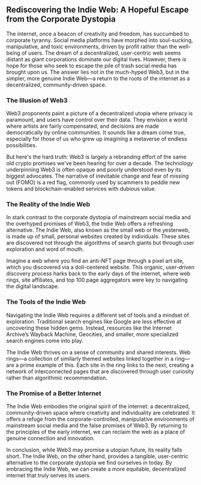 ## Rediscovering the Indie Web: A Hopeful Escape from the Corporate Dystopia

The internet, once a beacon of creativity and freedom, has succumbed to corporate tyranny. Social media platforms have morphed into soul-sucking, manipulative, and toxic environments, driven by profit rather than the well-being of users. The dream of a decentralized, user-centric web seems distant as giant corporations dominate our digital lives. However, there is hope for those who seek to escape the pile of trash social media has brought upon us. The answer lies not in the much-hyped Web3, but in the simpler, more genuine Indie Web—a return to the roots of the internet as a decentralized, community-driven space.

### The Illusion of Web3

Web3 proponents paint a picture of a decentralized utopia where privacy is paramount, and users have control over their data. They envision a world where artists are fairly compensated, and decisions are made democratically by online communities. It sounds like a dream come true, especially for those of us who grew up imagining a metaverse of endless possibilities.

But here's the hard truth: Web3 is largely a rebranding effort of the same old crypto promises we've been hearing for over a decade. The technology underpinning Web3 is often opaque and poorly understood even by its biggest advocates. The narrative of inevitable change and fear of missing out (FOMO) is a red flag, commonly used by scammers to peddle new tokens and blockchain-enabled services with dubious value.

### The Reality of the Indie Web

In stark contrast to the corporate dystopia of mainstream social media and the overhyped promises of Web3, the Indie Web offers a refreshing alternative. The Indie Web, also known as the small web or the yesterweb, is made up of small, personal websites created by individuals. These sites are discovered not through the algorithms of search giants but through user exploration and word of mouth.

Imagine a web where you find an anti-NFT page through a pixel art site, which you discovered via a doll-centered website. This organic, user-driven discovery process harks back to the early days of the internet, where web rings, site affiliates, and top 100 page aggregators were key to navigating the digital landscape.

### The Tools of the Indie Web

Navigating the Indie Web requires a different set of tools and a mindset of exploration. Traditional search engines like Google are less effective at uncovering these hidden gems. Instead, resources like the Internet Archive’s Wayback Machine, Geocities, and smaller, more specialized search engines come into play.

The Indie Web thrives on a sense of community and shared interests. Web rings—a collection of similarly themed websites linked together in a ring—are a prime example of this. Each site in the ring links to the next, creating a network of interconnected pages that are discovered through user curiosity rather than algorithmic recommendation.

### The Promise of a Better Internet

The Indie Web embodies the original spirit of the internet: a decentralized, community-driven space where creativity and individuality are celebrated. It offers a refuge from the corporate-controlled, manipulative environments of mainstream social media and the false promises of Web3. By returning to the principles of the early internet, we can reclaim the web as a place of genuine connection and innovation.

In conclusion, while Web3 may promise a utopian future, its reality falls short. The Indie Web, on the other hand, provides a tangible, user-centric alternative to the corporate dystopia we find ourselves in today. By embracing the Indie Web, we can create a more equitable, decentralized internet that truly serves its users.


